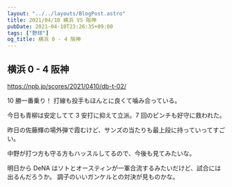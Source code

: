 ```yaml
---
layout: "../../layouts/BlogPost.astro"
title: 2021/04/10 横浜 VS 阪神
pubDate: 2021-04-10T23:26:35+09:00
tags: ["野球"]
og_title: 横浜 0 - 4 阪神
---
```


## 横浜 0 - 4 阪神

https://npb.jp/scores/2021/0410/db-t-02/

10 勝一番乗り！ 打線も投手もほんとに良くて噛み合っている。

今日も青柳は安定してて 3 安打に抑えて立派。7 回のピンチも好守に救われた。

昨日の佐藤輝の場外弾で霞むけど、サンズの当たりも最上段に持っていってすごい。

中野が打つ方も守る方もハッスルしてるので、今後も見てみたいな。

明日から DeNA はソトとオースティンが一軍合流するみたいだけど、試合には出るんだろうか。
調子のいいガンケルとの対決が見ものかな。
